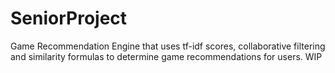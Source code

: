 SeniorProject
=============
Game Recommendation Engine that uses tf-idf scores, collaborative filtering and similarity formulas to determine game recommendations for users. WIP